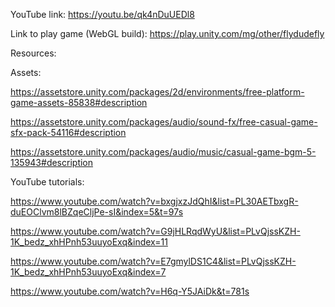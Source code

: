 YouTube link: https://youtu.be/qk4nDuUEDl8

Link to play game (WebGL build): https://play.unity.com/mg/other/flydudefly

Resources:

Assets:

https://assetstore.unity.com/packages/2d/environments/free-platform-game-assets-85838#description

https://assetstore.unity.com/packages/audio/sound-fx/free-casual-game-sfx-pack-54116#description

https://assetstore.unity.com/packages/audio/music/casual-game-bgm-5-135943#description

YouTube tutorials:

https://www.youtube.com/watch?v=bxgjxzJdQhI&list=PL30AETbxgR-duEOClvm8lBZqeCljPe-sI&index=5&t=97s

https://www.youtube.com/watch?v=G9jHLRqdWyU&list=PLvQjssKZH-1K_bedz_xhHPnh53uuyoExq&index=11

https://www.youtube.com/watch?v=E7gmylDS1C4&list=PLvQjssKZH-1K_bedz_xhHPnh53uuyoExq&index=7

https://www.youtube.com/watch?v=H6q-Y5JAiDk&t=781s
